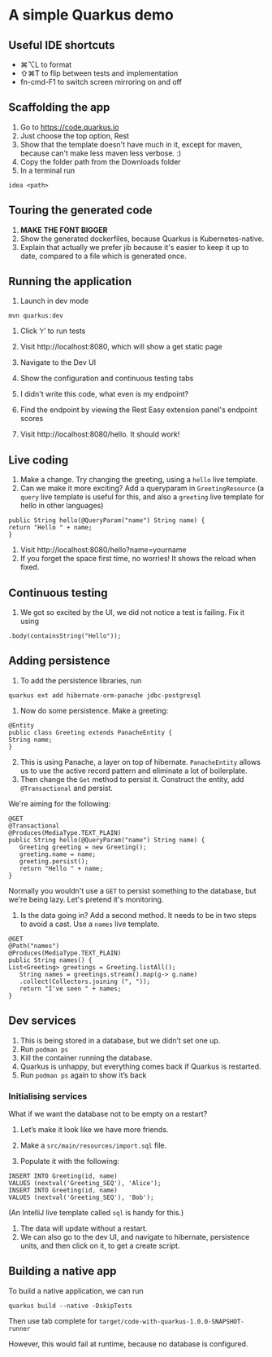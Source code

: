# A simple Quarkus demo

## Useful IDE shortcuts

- ⌘⌥L to format
- ⇧⌘T to flip between tests and implementation
- fn-cmd-F1 to switch screen mirroring on and off

## Scaffolding the app
1. Go to https://code.quarkus.io
2. Just choose the top option, Rest
4. Show that the template doesn't have much in it, except for maven, because can't make less maven less verbose. :)
4. Copy the folder path from the Downloads folder
5. In a terminal run
```
idea <path>
```

## Touring the generated code

1. **MAKE THE FONT BIGGER**
2. Show the generated dockerfiles, because Quarkus is Kubernetes-native. 
3. Explain that actually we prefer jib because it's easier to keep it up to date, compared to a file which is generated once.

## Running the application 

1. Launch in dev mode
```
mvn quarkus:dev
```

1. Click ‘r’ to run tests

2. Visit http://localhost:8080, which will show a get static page
3. Navigate to the Dev UI
4. Show the configuration and continuous testing tabs

5. I didn't write this code, what even is my endpoint? 
6. Find the endpoint by viewing the Rest Easy extension panel's endpoint scores
7. Visit http://localhost:8080/hello. It should work!

## Live coding 

1. Make a change. Try changing the greeting, using a `hello` live template.
2. Can we make it more exciting? Add a queryparam in `GreetingResource` (a `query` live template is useful for this, and also a `greeting` live template for hello in other languages)

```
public String hello(@QueryParam("name") String name) {
return "Hello " + name;
}
```
1. Visit http://localhost:8080/hello?name=yourname
2. If you forget the space first time, no worries! It shows the reload when fixed.

## Continuous testing 

1. We got so excited by the UI, we did not notice a test is failing. Fix it using

```
.body(containsString("Hello"));
```

## Adding persistence 

1. To add the persistence libraries, run
```
quarkus ext add hibernate-orm-panache jdbc-postgresql
```
1. Now do some persistence. Make a greeting:
```
@Entity
public class Greeting extends PanacheEntity {
String name;
}
   ```
2. This is using Panache, a layer on top of hibernate. `PanacheEntity` allows us to use the active record pattern and eliminate a lot of boilerplate.
3. Then change the `Get` method to persist it. Construct the entity, add `@Transactional` and persist.

We're aiming for the following:

```
@GET
@Transactional
@Produces(MediaType.TEXT_PLAIN)
public String hello(@QueryParam("name") String name) {
   Greeting greeting = new Greeting();
   greeting.name = name;
   greeting.persist();
   return "Hello " + name;
}
```

Normally you wouldn't use a `GET` to persist something to the database, but we're being lazy. Let's pretend it's monitoring.

1. Is the data going in? Add a second method. It needs to be in two steps to avoid a cast. Use a `names` live template.

```
@GET
@Path("names")
@Produces(MediaType.TEXT_PLAIN)
public String names() {
List<Greeting> greetings = Greeting.listAll();
   String names = greetings.stream().map(g-> g.name)
   .collect(Collectors.joining (", "));
   return "I've seen " + names;
}
```

## Dev services

1. This is being stored in a database, but we didn’t set one up.
2. Run `podman ps`
3. Kill the container running the database.
4. Quarkus is unhappy, but everything comes back if Quarkus is restarted.
5. Run `podman ps` again to show it’s back

### Initialising services 

What if we want the database not to be empty on a restart?


1. Let’s make it look like we have more friends.

2. Make a `src/main/resources/import.sql` file.
3. Populate it with the following:

```
INSERT INTO Greeting(id, name)
VALUES (nextval('Greeting_SEQ'), 'Alice');
INSERT INTO Greeting(id, name)
VALUES (nextval('Greeting_SEQ'), 'Bob');
```

(An IntelliJ live template called `sql` is handy for this.)

1. The data will update without a restart.
2. We can also go to the dev UI, and navigate to hibernate, persistence units, and then click on it, to get a create script.



## Building a native app 

To build a native application, we can run
```
quarkus build --native -DskipTests
```

Then use tab complete for `target/code-with-quarkus-1.0.0-SNAPSHOT-runner`

However, this would fail at runtime, because no database is configured.


